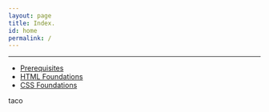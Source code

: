 ```yaml
---
layout: page
title: Index. 
id: home
permalink: /
---
```


---

- [Prerequisites](/Prerequisites/)
- [HTML Foundations](/HTML%20Foundations/)
- [CSS Foundations](/CSS%20Foundations/)

taco








